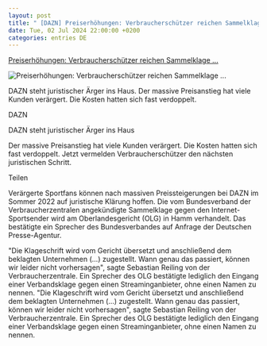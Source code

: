 ```yaml
---
layout: post
title: " [DAZN] Preiserhöhungen: Verbraucherschützer reichen Sammelklage ..."
date: Tue, 02 Jul 2024 22:00:00 +0200
categories: entries DE
---
```

[Preiserhöhungen: Verbraucherschützer reichen Sammelklage ...](https://www.horizont.net/medien/nachrichten/preiserhoehungen-verbraucherschuetzer-reichen-sammelklage-gegen-dazn-ein-221036)

![Preiserhöhungen: Verbraucherschützer reichen Sammelklage ...](https://www.horizont.net/news/media/45/DAZN-logo-443589.jpeg)

DAZN steht juristischer Ärger ins Haus. Der massive Preisanstieg hat viele Kunden verärgert. Die Kosten hatten sich fast verdoppelt.

DAZN

DAZN steht juristischer Ärger ins Haus

Der massive Preisanstieg hat viele Kunden verärgert. Die Kosten hatten sich fast verdoppelt. Jetzt vermelden Verbraucherschützer den nächsten juristischen Schritt.

Teilen

Verärgerte Sportfans können nach massiven Preissteigerungen bei DAZN im Sommer 2022 auf juristische Klärung hoffen. Die vom Bundesverband der Verbraucherzentralen angekündigte Sammelklage gegen den Internet-Sportsender wird am Oberlandesgericht (OLG) in Hamm verhandelt. Das bestätigte ein Sprecher des Bundesverbandes auf Anfrage der Deutschen Presse-Agentur.





"Die Klageschrift wird vom Gericht übersetzt und anschließend dem beklagten Unternehmen (...) zugestellt. Wann genau das passiert, können wir leider nicht vorhersagen", sagte Sebastian Reiling von der Verbraucherzentrale. Ein Sprecher des OLG bestätigte lediglich den Eingang einer Verbandsklage gegen einen Streaminganbieter, ohne einen Namen zu nennen. "Die Klageschrift wird vom Gericht übersetzt und anschließend dem beklagten Unternehmen (...) zugestellt. Wann genau das passiert, können wir leider nicht vorhersagen", sagte Sebastian Reiling von der Verbraucherzentrale. Ein Sprecher des OLG bestätigte lediglich den Eingang einer Verbandsklage gegen einen Streaminganbieter, ohne einen Namen zu nennen.

